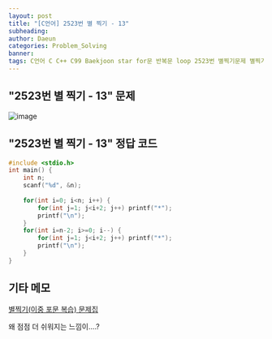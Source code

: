 ```yaml
---
layout: post
title: "[C언어] 2523번 별 찍기 - 13"
subheading: 
author: Daeun
categories: Problem_Solving
banner:
tags: C언어 C C++ C99 Baekjoon star for문 반복문 loop 2523번 별찍기문제 별찍기문제집
---
```


## "2523번 별 찍기 - 13" 문제
![image](https://user-images.githubusercontent.com/79370538/219674693-eec93df9-50be-4819-a1b2-b6a19061852d.png)

## "2523번 별 찍기 - 13" 정답 코드
```c
#include <stdio.h>
int main() {
	int n;
	scanf("%d", &n);
	
	for(int i=0; i<n; i++) {
		for(int j=1; j<i+2; j++) printf("*");
		printf("\n");
	}
	for(int i=n-2; i>=0; i--) {
		for(int j=1; j<i+2; j++) printf("*");
		printf("\n");
	}
}
```

## 기타 메모
[별찍기(이중 포문 복습) 문제집](https://www.acmicpc.net/workbook/view/11093)

왜 점점 더 쉬워지는 느낌이....?